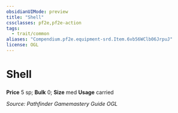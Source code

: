 ```yaml
---
obsidianUIMode: preview
title: "Shell"
cssclasses: pf2e,pf2e-action
tags:
  - trait/common
aliases: "Compendium.pf2e.equipment-srd.Item.6vb56WClb06JrpuJ"
license: OGL
---
```

# Shell

### 


**Price** 5 sp; 
**Bulk** 0; **Size** med
**Usage** carried



*Source: Pathfinder Gamemastery Guide*
*OGL*